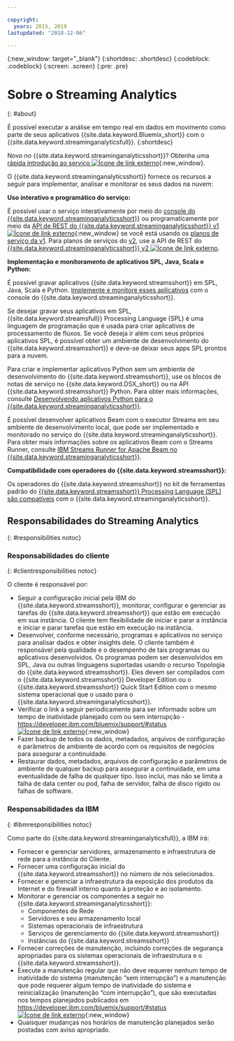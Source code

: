```yaml
---

copyright:
  years: 2015, 2019
lastupdated: "2018-12-06"

---
```


<!-- Attribute definitions -->
{:new_window: target="_blank"}
{:shortdesc: .shortdesc}
{:codeblock: .codeblock}
{:screen: .screen}
{:pre: .pre}

# Sobre o Streaming Analytics
{: #about}

É possível executar a análise em tempo real em dados em movimento como parte de seus aplicativos {{site.data.keyword.Bluemix_short}} com o {{site.data.keyword.streaminganalyticsfull}}.
{:shortdesc}

Novo no {{site.data.keyword.streaminganalyticsshort}}? Obtenha uma [rápida introdução ao serviço ![Ícone de link externo](../../icons/launch-glyph.svg "Ícone de link externo")](https://developer.ibm.com/streamsdev/docs/streaming-analytics-now-available-bluemix-2/){:new_window}.

O {{site.data.keyword.streaminganalyticsshort}}
fornece os recursos a seguir para implementar, analisar e monitorar os seus dados na nuvem:

**Uso interativo e programático do serviço:**

É possível usar o serviço interativamente por meio do [console do {{site.data.keyword.streaminganalyticsshort}}](/docs/services/StreamingAnalytics?topic=StreamingAnalytics-console#console) ou programaticamente por meio da [API de REST do {{site.data.keyword.streaminganalyticsshort}} v1 ![Ícone de link externo](../../icons/launch-glyph.svg "Ícone de link externo")](https://{DomainName}/apidocs/streaming-analytics-v1){:new_window} se você está usando os [planos de serviço da v1](/docs/services/StreamingAnalytics?topic=StreamingAnalytics-service_plans#service_plans). Para planos de serviços do [v2](/docs/services/StreamingAnalytics?topic=StreamingAnalytics-service_plans#service_plans), use a API de REST do [{{site.data.keyword.streaminganalyticsshort}} v2 ![Ícone de link externo](../../icons/launch-glyph.svg "Ícone de link externo")](https://{DomainName}/apidocs/streaming-analytics-v2).

**Implementação e monitoramento de aplicativos SPL, Java, Scala e Python:**

É possível gravar aplicativos {{site.data.keyword.streamsshort}} em SPL, Java, Scala e Python. [Implemente e monitore esses aplicativos](/docs/services/StreamingAnalytics?topic=StreamingAnalytics-t_deploytocloud) com o console do {{site.data.keyword.streaminganalyticsshort}}.

Se desejar gravar seus aplicativos em SPL, {{site.data.keyword.streamsfull}} Processing Language (SPL) é uma linguagem de programação que é usada para criar aplicativos de processamento de fluxos. Se você deseja ir além com seus próprios aplicativos SPL, é possível obter um ambiente de desenvolvimento do {{site.data.keyword.streamsshort}} e deve-se deixar seus apps SPL prontos para a nuvem.

Para criar e implementar aplicativos Python sem um ambiente de desenvolvimento do {{site.data.keyword.streamsshort}}, use os blocos de notas de serviço no {{site.data.keyword.DSX_short}} ou na API {{site.data.keyword.streamsshort}} Python. Para obter mais informações, consulte [Desenvolvendo aplicativos Python para o {{site.data.keyword.streaminganalyticsshort}}](/docs/services/StreamingAnalytics?topic=StreamingAnalytics-t_develop_apps_python).

É possível desenvolver aplicativos Beam com o executor Streams em seu ambiente de desenvolvimento local, que pode ser implementado e monitorado no serviço do {{site.data.keyword.streaminganalyticsshort}}. Para obter mais informações sobre os aplicativos Beam com o Streams Runner, consulte [IBM Streams Runner for Apache Beam no {{site.data.keyword.streaminganalyticsshort}}](/docs/services/StreamingAnalytics?topic=StreamingAnalytics-gs_beamrunner).


**Compatibilidade com operadores do {{site.data.keyword.streamsshort}}:**

Os operadores do {{site.data.keyword.streamsshort}} no kit de ferramentas padrão do [{{site.data.keyword.streamsshort}} Processing Language (SPL) são compatíveis](/docs/services/StreamingAnalytics?topic=StreamingAnalytics-compatible_toolkits) com o {{site.data.keyword.streaminganalyticsshort}}.

## Responsabilidades do Streaming Analytics
{: #responsibilities notoc}

### Responsabilidades do cliente
{: #clientresponsibilities notoc}

O cliente é responsável por:

* Seguir a configuração inicial pela IBM do {{site.data.keyword.streamsshort}}, monitorar, configurar e gerenciar as tarefas do {{site.data.keyword.streamsshort}} que estão em execução em sua instância. O cliente tem flexibilidade de iniciar e parar a instância e iniciar e parar tarefas que estão em execução na instância.
* Desenvolver, conforme necessário, programas e aplicativos no serviço para analisar dados e obter insights dele. O cliente também é responsável pela qualidade e o desempenho de tais programas ou aplicativos desenvolvidos. Os programas podem ser desenvolvidos em SPL, Java ou outras linguagens suportadas usando o recurso Topologia do {{site.data.keyword.streamsshort}}. Eles devem ser compilados com o {{site.data.keyword.streamsshort}} Developer Edition ou o {{site.data.keyword.streamsshort}} Quick Start Edition com o mesmo sistema operacional que o usado para o {{site.data.keyword.streaminganalyticsshort}}.
* Verificar o link a seguir periodicamente para ser informado sobre um tempo de inatividade planejado com ou sem interrupção - [https://developer.ibm.com/bluemix/support/#status ![Ícone de link externo](../../icons/launch-glyph.svg "Ícone de link externo")](https://developer.ibm.com/bluemix/support/#status){:new_window}  
* Fazer backup de todos os dados, metadados, arquivos de configuração e parâmetros de ambiente de acordo com os requisitos de negócios para assegurar a continuidade.
* Restaurar dados, metadados, arquivos de configuração e parâmetros de ambiente de qualquer backup para assegurar a continuidade, em uma eventualidade de falha de qualquer tipo. Isso inclui, mas não se limita a falha de data center ou pod, falha de servidor, falha de disco rígido ou falhas de software.

### Responsabilidades da IBM
{: #ibmresponsibilities notoc}

Como parte do {{site.data.keyword.streaminganalyticsfull}}, a IBM irá:

* Fornecer e gerenciar servidores, armazenamento e infraestrutura de rede para a instância do Cliente.
* Fornecer uma configuração inicial do {{site.data.keyword.streamsshort}} no número de nós selecionados.
* Fornecer e gerenciar a infraestrutura da exposição dos produtos da Internet e do firewall interno quanto à proteção e ao isolamento.
* Monitorar e gerenciar os componentes a seguir no {{site.data.keyword.streaminganalyticsshort}}:
	* Componentes de Rede
	* Servidores e seu armazenamento local
	* Sistemas operacionais de infraestrutura
	* Serviços de gerenciamento do {{site.data.keyword.streamsshort}}
	* Instâncias do {{site.data.keyword.streamsshort}}
* Fornecer correções de manutenção, incluindo correções de segurança apropriadas para os sistemas operacionais de infraestrutura e o {{site.data.keyword.streamsshort}}.
* Execute a manutenção regular que não deve requerer nenhum tempo de inatividade do sistema (manutenção “sem interrupção”) e a manutenção que pode requerer algum tempo de inatividade do sistema e reinicialização (manutenção “com interrupção”), que são executadas nos tempos planejados publicados em [https://developer.ibm.com/bluemix/support/#status ![Ícone de link externo](../../icons/launch-glyph.svg "Ícone de link externo")](https://developer.ibm.com/bluemix/support/#status){:new_window}
* Quaisquer mudanças nos horários de manutenção planejados serão postadas com aviso apropriado.
